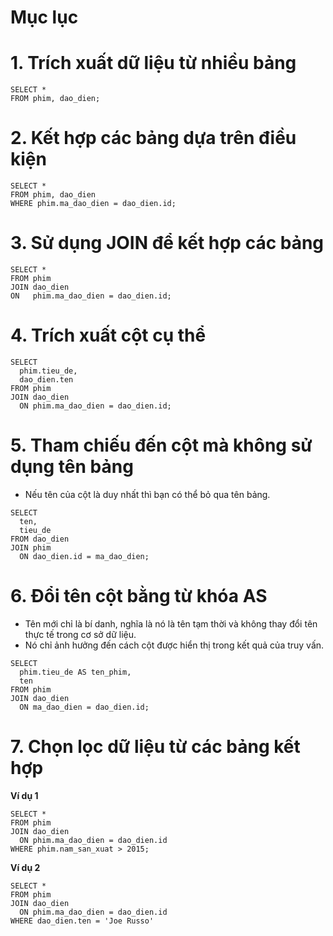 # Mục lục

# 1. Trích xuất dữ liệu từ nhiều bảng
```
SELECT *
FROM phim, dao_dien;
```
# 2. Kết hợp các bảng dựa trên điều kiện
```
SELECT *
FROM phim, dao_dien
WHERE phim.ma_dao_dien = dao_dien.id;
```
# 3. Sử dụng JOIN để kết hợp các bảng
```
SELECT *
FROM phim
JOIN dao_dien
ON   phim.ma_dao_dien = dao_dien.id;
```
# 4. Trích xuất cột cụ thể
```
SELECT
  phim.tieu_de,
  dao_dien.ten
FROM phim
JOIN dao_dien
  ON phim.ma_dao_dien = dao_dien.id;
```
# 5. Tham chiếu đến cột mà không sử dụng tên bảng
- Nếu tên của cột là duy nhất thì bạn có thể bỏ qua tên bảng.
```
SELECT
  ten,
  tieu_de
FROM dao_dien
JOIN phim
  ON dao_dien.id = ma_dao_dien;
```
# 6. Đổi tên cột bằng từ khóa AS
- Tên mới chỉ là bí danh, nghĩa là nó là tên tạm thời và không thay đổi tên thực tế trong cơ sở dữ liệu.
- Nó chỉ ảnh hưởng đến cách cột được hiển thị trong kết quả của truy vấn.
```
SELECT 
  phim.tieu_de AS ten_phim,
  ten
FROM phim
JOIN dao_dien
  ON ma_dao_dien = dao_dien.id;
```
# 7. Chọn lọc dữ liệu từ các bảng kết hợp
**Ví dụ 1**
```
SELECT *
FROM phim
JOIN dao_dien
  ON phim.ma_dao_dien = dao_dien.id 
WHERE phim.nam_san_xuat > 2015;
```

**Ví dụ 2**
```
SELECT *
FROM phim
JOIN dao_dien
  ON phim.ma_dao_dien = dao_dien.id 
WHERE dao_dien.ten = 'Joe Russo'
```
